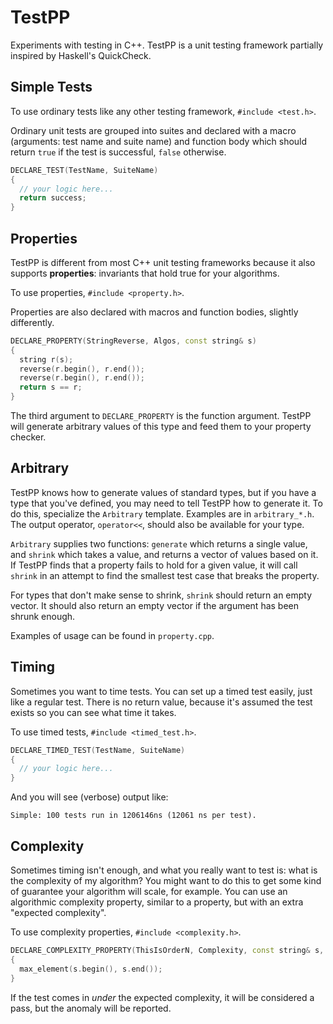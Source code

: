 # TestPP

Experiments with testing in C++. TestPP is a unit testing framework partially
inspired by Haskell's QuickCheck.

## Simple Tests

To use ordinary tests like any other testing framework, `#include <test.h>`.

Ordinary unit tests are grouped into suites and declared with a macro
(arguments: test name and suite name) and function body which should return
`true` if the test is successful, `false` otherwise.

```cpp
DECLARE_TEST(TestName, SuiteName)
{
  // your logic here...
  return success;
}
```

## Properties

TestPP is different from most C++ unit testing frameworks because it also
supports **properties**: invariants that hold true for your algorithms.

To use properties, `#include <property.h>`.

Properties are also declared with macros and function bodies, slightly
differently.

```cpp
DECLARE_PROPERTY(StringReverse, Algos, const string& s)
{
  string r(s);
  reverse(r.begin(), r.end());
  reverse(r.begin(), r.end());
  return s == r;
}
```

The third argument to `DECLARE_PROPERTY` is the function argument. TestPP will
generate arbitrary values of this type and feed them to your property checker.

## Arbitrary

TestPP knows how to generate values of standard types, but if you have a type
that you've defined, you may need to tell TestPP how to generate it. To do this,
specialize the `Arbitrary` template. Examples are in `arbitrary_*.h`. The output
operator, `operator<<`, should also be available for your type.

`Arbitrary` supplies two functions: `generate` which returns a single value, and
`shrink` which takes a value, and returns a vector of values based on it. If
TestPP finds that a property fails to hold for a given value, it will call
`shrink` in an attempt to find the smallest test case that breaks the property.

For types that don't make sense to shrink, `shrink` should return an empty
vector. It should also return an empty vector if the argument has been shrunk
enough.

Examples of usage can be found in `property.cpp`.

## Timing

Sometimes you want to time tests. You can set up a timed test easily, just like
a regular test. There is no return value, because it's assumed the test exists
so you can see what time it takes.

To use timed tests, `#include <timed_test.h>`.

```cpp
DECLARE_TIMED_TEST(TestName, SuiteName)
{
  // your logic here...
}
```

And you will see (verbose) output like:

`Simple: 100 tests run in 1206146ns (12061 ns per test).`

## Complexity

Sometimes timing isn't enough, and what you really want to test is: what is the
complexity of my algorithm? You might want to do this to get some kind of
guarantee your algorithm will scale, for example. You can use an algorithmic
complexity property, similar to a property, but with an extra "expected
complexity".

To use complexity properties, `#include <complexity.h>`.

```cpp
DECLARE_COMPLEXITY_PROPERTY(ThisIsOrderN, Complexity, const string& s, ORDER_N)
{
  max_element(s.begin(), s.end());
}
```

If the test comes in *under* the expected complexity, it will be considered a
pass, but the anomaly will be reported.
